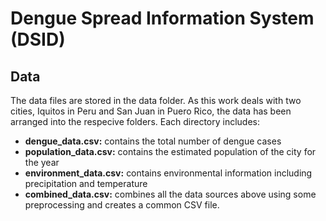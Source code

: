 # Dengue Spread Information System (DSID)

## Data 

The data files are stored in the data folder. As this work deals with two cities, Iquitos in Peru and San Juan in Puero Rico, the data has been arranged into the respecive folders. Each directory includes:
- **dengue_data.csv:** contains the total number of dengue cases
- **population_data.csv:** contains the estimated population of the city for the year
- **environment_data.csv:** contains environmental information including precipitation and temperature
- **combined_data.csv:** combines all the data sources above using some preprocessing and creates a common CSV file.
